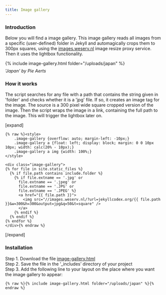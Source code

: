 ```yaml
---
title: Image gallery
---
```


### Introduction

Below you will find a image gallery. This image gallery reads all images from a specific (user-defined) folder in Jekyll and automagically crops them to 300px squares, using the [images.weserv.nl](http://images.weserv.nl) image resize proxy service. Then it uses the lightbox functionality.

{% include image-gallery.html folder="/uploads/japan" %}

<p style="position: relative; margin-top: -7px; font-style: italic;">'Japan' by Pie Aerts</p>

### How it works

The script searches for any file with a path that contains the string given in 'folder' and checks whether it is a 'jpg' file. If so, it creates an image tag for the image. The source is a 300 pixel wide square cropped version of the image. Then the script wraps the image in a link, containing the full path to the image. This will trigger the lightbox later on.

[expand]

```
{% raw %}<style>
    .image-gallery {overflow: auto; margin-left: -10px;}
    .image-gallery a {float: left; display: block; margin: 0 0 10px 10px; width: calc(20% - 10px);}
    .image-gallery a img {width: 100%;}
</style>

<div class="image-gallery">
{% for file in site.static_files %}
  {% if file.path contains include.folder %}
    {% if file.extname == '.jpg' or 
      file.extname == '.jpeg' or 
      file.extname == '.JPG' or 
      file.extname == '.JPEG' %}
      <a href="{{ file.path }}">
        <img src="//images.weserv.nl/?url=jekyllcodex.org/{{ file.path }}&w=300&h=300&output=jpg&q=50&t=square" />
      </a>
    {% endif %}
  {% endif %}
{% endfor %}
</div>{% endraw %}
```

[/expand]

### Installation

Step 1. Download the file [image-gallery.html](https://raw.githubusercontent.com/jhvanderschee/jekyllcodex/gh-pages/_includes/image-gallery.html)
<br />Step 2. Save the file in the ‘_includes’ directory of your project
<br />Step 3. Add the following line to your layout on the place where you want the image gallery to appear:

```
{% raw %}{% include image-gallery.html folder="/uploads/japan" %}{% endraw %}
```